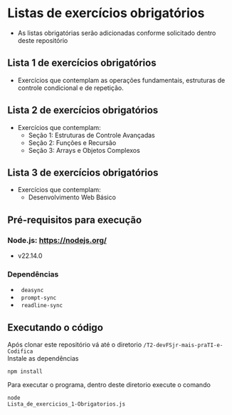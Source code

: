# Listas de exercícios obrigatórios
* As listas obrigatórias serão adicionadas conforme solicitado dentro deste repositório

## Lista 1 de exercícios obrigatórios
* Exercícios que contemplam as operações fundamentais, estruturas de controle condicional e de repetição.

## Lista 2 de exercícios obrigatórios
* Exercícios que contemplam:
    - Seção 1: Estruturas de Controle Avançadas
    - Seção 2: Funções e Recursão
    - Seção 3: Arrays e Objetos Complexos

 ## Lista 3 de exercícios obrigatórios
* Exercícios que contemplam:
    - Desenvolvimento Web Básico


## Pré-requisitos para execução

### Node.js: https://nodejs.org/
* v22.14.0

### Dependências
* <code> deasync </code> 
* <code> prompt-sync </code>
* <code> readline-sync </code> 

## Executando o código
Após clonar este repositório vá até o diretorio <code>/T2-devFSjr-mais-praTI-e-Codifica</code> <br>
Instale as dependências <pre><code>npm install</code></pre>
Para executar o programa, dentro deste diretorio execute o comando <pre><code>node Lista_de_exercicios_1-Obrigatorios.js</code></pre>
